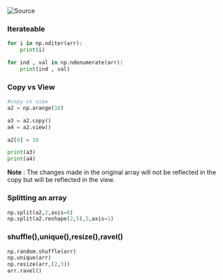 ![Source](https://youtu.be/Yk7EM06czXI?list=PLc20sA5NNOvozFyzAoKqc-_qLluA-IeYd)

### Iterateable
```python
for i in np.nditer(arr):
	print(i)

for ind , val in np.ndenumerate(arr):
	print(ind , val)
```

### Copy vs View
```python
#copy vs view
a2 = np.arange(10)

a3 = a2.copy()
a4 = a2.view()

a2[0] = 10

print(a3)
print(a4)
```
**Note** : The changes made in the original array will not be reflected in the copy but will be reflected in the view.

### Splitting an array
```python
np.split(a2,2,axis=0)
np.split(a2.reshape(2,5),5,axis=1)
```


### shuffle(),unique(),resize(),ravel()
```python
np.random.shuffle(arr)
np.unique(arr)
np.resize(arr,(2,3))
arr.ravel()
```